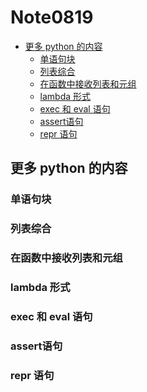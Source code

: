 # Note0819



<!-- MarkdownTOC -->

- [更多 python 的内容](#更多-python-的内容)
    - [单语句块](#单语句块)
    - [列表综合](#列表综合)
    - [在函数中接收列表和元组](#在函数中接收列表和元组)
    - [lambda 形式](#lambda-形式)
    - [exec 和 eval 语句](#exec-和-eval-语句)
    - [assert语句](#assert语句)
    - [repr 语句](#repr-语句)

<!-- /MarkdownTOC -->



## 更多 python 的内容

### 单语句块



### 列表综合


### 在函数中接收列表和元组


### lambda 形式


### exec 和 eval 语句



### assert语句



### repr 语句